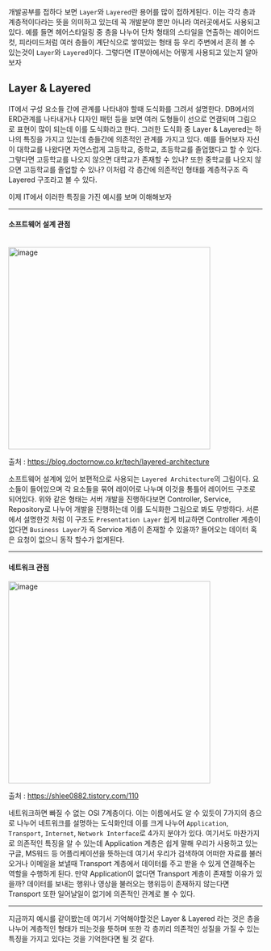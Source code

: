개발공부를 접하다 보면 `Layer`와 `Layered`란 용어를 많이 접하게된다. 이는 각각 층과 계층적이다라는 뜻을 의미하고 있는데 꼭 개발분야 뿐만 아니라 여러곳에서도 사용되고 있다.
예를 들면 헤어스타일링 중 층을 나누어 단차 형태의 스타일을 연출하는 레이어드컷, 피라미드처럼 여러 층들이 계단식으로 쌓여있는 형태 등 우리 주변에서 흔히 볼 수 있는것이 `Layer`와 `Layered`이다. 그렇다면 IT분야에서는 어떻게 사용되고 있는지 알아보자

## Layer & Layered
IT에서 구성 요소들 간에 관계를 나타내야 할때 도식화를 그려서 설명한다. DB에서의 ERD관계를 나타내거나 디자인 패턴 등을 보면 여러 도형들이 선으로 연결되며 그림으로 표현이 많이 되는데 이를 도식화라고 한다. 그러한 도식화 중 Layer & Layered는 하나의 특징을 가지고 있는데 층들간에 의존적인 관계를 가지고 있다. 예를 들어보자 자신이 대학교를 나왔다면 자연스럽게 고등학교, 중학교, 초등학교를 졸업했다고 할 수 있다. 그렇다면 고등학교를 나오지 않으면 대학교가 존재할 수 있나? 또한 중학교를 나오지 않으면 고등학교를 졸업할 수 있나? 이처럼 각 층간에 의존적인 형태를 계층적구조 즉 Layered 구조라고 볼 수 있다.<br/>

이제 IT에서 이러한 특징을 가진 예시를 보며 이해해보자
* * *
#### 소프트웨어 설계 관점
<br/>

<img width="400" alt="image" src="https://github.com/mo2-Study-Group/StudyGroup/assets/107467750/a5c58968-f4bb-4d96-9265-02fa6ad8584e">
<br/>

출처 : https://blog.doctornow.co.kr/tech/layered-architecture
<br/>

소프트웨어 설계에 있어 보편적으로 사용되는 `Layered Architecture`의 그림이다. 요소들이 들어있으며 각 요소들을 묶어 레이어로 나누며 이것을 통틀어 레이어드 구조로 되어있다. 위와 같은 형태는 서버 개발을 진행하다보면 Controller, Service, Repository로 나누어 개발을 진행하는데 이를 도식화한 그림으로 봐도 무방하다. 서론에서 설명한것 처럼 이 구조도 `Presentation Layer` 쉽게 비교하면 Controller 계층이 없다면 `Business Layer`가 즉 Service 계층이 존재할 수 있을까? 들어오는 데이터 혹은 요청이 없으니 동작 할수가 없게된다.
* * *

#### 네트워크 관점

<img width="400" alt="image" src="https://github.com/mo2-Study-Group/StudyGroup/assets/107467750/40d1c874-be17-4f80-9578-23e09c07d7f0">
<br/>

출처 : https://shlee0882.tistory.com/110
<br/>

네트워크하면 빠질 수 없는 OSI 7계층이다. 이는 이름에서도 알 수 있듯이 7가지의 층으로 나누어 네트워크를 설명하는 도식화인데 이를 크게 나누어 `Application`, `Transport`, `Internet`, `Network Interface`로 4가지 분야가 있다. 여기서도 마찬가지로 의존적인 특징을 알 수 있는데 Application 계층은 쉽게 말해 우리가 사용하고 있는 구글, MS워드 등 어플리케이션을 뜻하는데 여기서 우리가 검색하여 어떠한 자료를 불러오거나 이메일을 보낼때 Transport 계층에서 데이터를 주고 받을 수 있게 연결해주는 역할을 수행하게 된다. 만약 Application이 없다면 Transport 계층이 존재할 이유가 있을까? 데이터를 보내는 행위나 영상을 불러오는 행위등이 존재하지 않는다면 Transport 또한 일어날일이 없기에 의존적인 관계로 볼 수 있다.

* * *

지금까지 예시를 같이봤는데 여기서 기억해야할것은 Layer & Layered 라는 것은 층을 나누어 계층적인 형태가 띄는것을 뜻하며 또한 각 층끼리 의존적인 성질을 가질 수 있는 특징을 가지고 있다는 것을 기억한다면 될 것 같다.

